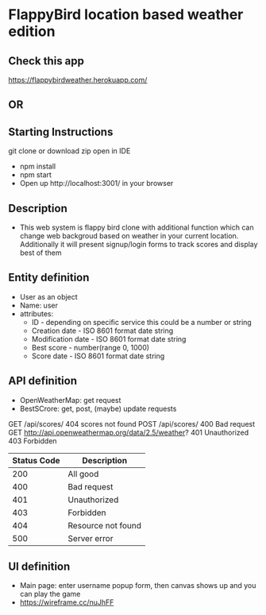 # FlappyBird location based weather edition

## Check this app
https://flappybirdweather.herokuapp.com/
## OR

## Starting Instructions

git clone or download zip
open in IDE

- npm install
- npm start
- Open up http://localhost:3001/ in your browser

## Description

- This web system is flappy bird clone with additional function which can change web backgroud based on weather in your current location. Additionally it will present signup/login forms to track scores and display best of them

## Entity definition

- User as an object
- Name: user
- attributes:
  - ID - depending on specific service this could be a number or string
  - Creation date - ISO 8601 format date string
  - Modification date - ISO 8601 format date string
  - Best score - number(range 0, 1000)
  - Score date - ISO 8601 format date string

## API definition

- OpenWeatherMap: get request
- BestSCrore: get, post, (maybe) update requests

GET /api/scores/
404 scores not found
POST /api/scores/
400 Bad request
GET http://api.openweathermap.org/data/2.5/weather?
401 Unauthorized
403 Forbidden

| Status Code | Description        |
| ----------- | ------------------ |
| 200         | All good           |
| 400         | Bad request        |
| 401         | Unauthorized       |
| 403         | Forbidden          |
| 404         | Resource not found |
| 500         | Server error       |

## UI definition

- Main page: enter username popup form, then canvas shows up and you can play the game
- https://wireframe.cc/nuJhFF

